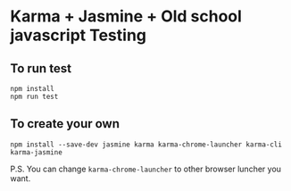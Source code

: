 # Karma + Jasmine + Old school javascript Testing

## To run test

```
npm install
npm run test
```

## To create your own

```
npm install --save-dev jasmine karma karma-chrome-launcher karma-cli karma-jasmine
```

P.S. You can change `karma-chrome-launcher` to other browser luncher you want.